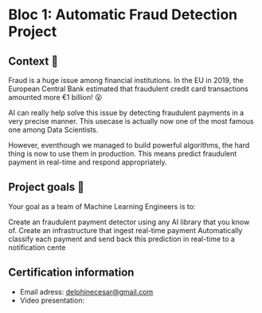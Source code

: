 # Bloc 1: Automatic Fraud Detection Project

## Context 📇

Fraud is a huge issue among financial institutions. In the EU in 2019, the European Central Bank estimated that fraudulent credit card transactions amounted more €1 billion! 😮

AI can really help solve this issue by detecting fraudulent payments in a very precise manner. This usecase is actually now one of the most famous one among Data Scientists.

However, eventhough we managed to build powerful algorithms, the hard thing is now to use them in production. This means predict fraudulent payment in real-time and respond appropriately.

## Project goals 🎯

Your goal as a team of Machine Learning Engineers is to:

Create an fraudulent payment detector using any AI library that you know of.
Create an infrastructure that ingest real-time payment
Automatically classify each payment and send back this prediction in real-time to a notification cente

## Certification information
* Email adress: delphinecesar@gmail.com
* Video presentation:
